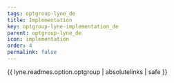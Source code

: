 ```yaml
---
tags: optgroup-lyne_de
title: Implementation
key: optgroup-lyne-implementation_de
parent: optgroup-lyne_de
icon: implementation
order: 4
permalink: false  
---
```

{{ lyne.readmes.option.optgroup | absolutelinks | safe }}


